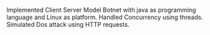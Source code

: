 Implemented Client Server Model Botnet with java as programming language and Linux as platform.
Handled Concurrency using threads.
Simulated Dos attack using HTTP requests.
